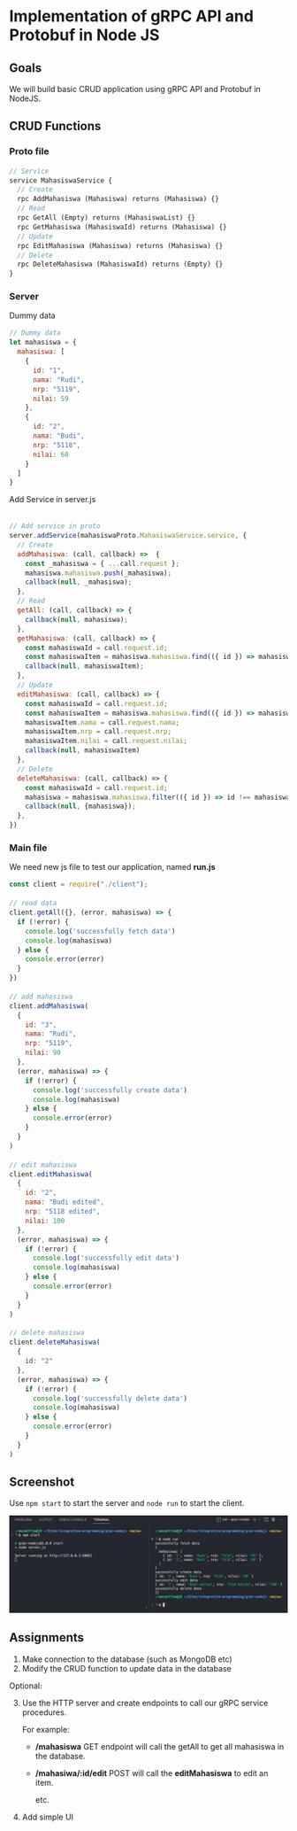 # Implementation of gRPC API and Protobuf in Node JS

## Goals

We will build basic CRUD application using gRPC API and Protobuf in NodeJS.

## CRUD Functions

### Proto file
```protobuf
// Service 
service MahasiswaService {
  // Create 
  rpc AddMahasiswa (Mahasiswa) returns (Mahasiswa) {}
  // Read 
  rpc GetAll (Empty) returns (MahasiswaList) {}
  rpc GetMahasiswa (MahasiswaId) returns (Mahasiswa) {}
  // Update
  rpc EditMahasiswa (Mahasiswa) returns (Mahasiswa) {}
  // Delete
  rpc DeleteMahasiswa (MahasiswaId) returns (Empty) {}
}
```

### Server
Dummy data

```js
// Dummy data 
let mahasiswa = {
  mahasiswa: [
    {
      id: "1",
      nama: "Rudi",
      nrp: "5119",
      nilai: 59
    },
    {
      id: "2",
      nama: "Budi",
      nrp: "5118",
      nilai: 60
    }
  ]
}
```

Add Service in server.js

```js

// Add service in proto 
server.addService(mahasiswaProto.MahasiswaService.service, {
  // Create
  addMahasiswa: (call, callback) =>  {
    const _mahasiswa = { ...call.request };
    mahasiswa.mahasiswa.push(_mahasiswa);
    callback(null, _mahasiswa);
  },
  // Read 
  getAll: (call, callback) => {
    callback(null, mahasiswa);
  },
  getMahasiswa: (call, callback) => {
    const mahasiswaId = call.request.id;
    const mahasiswaItem = mahasiswa.mahasiswa.find(({ id }) => mahasiswaId == id);
    callback(null, mahasiswaItem);
  },
  // Update
  editMahasiswa: (call, callback) => {
    const mahasiswaId = call.request.id;
    const mahasiswaItem = mahasiswa.mahasiswa.find(({ id }) => mahasiswaId == id);
    mahasiswaItem.nama = call.request.nama;
    mahasiswaItem.nrp = call.request.nrp;
    mahasiswaItem.nilai = call.request.nilai;
    callback(null, mahasiswaItem)
  },
  // Delete 
  deleteMahasiswa: (call, callback) => {
    const mahasiswaId = call.request.id;
    mahasiswa = mahasiswa.mahasiswa.filter(({ id }) => id !== mahasiswaId);
    callback(null, {mahasiswa});
  },
})
```

### Main file
We need new js file to test our application, named **run.js**

```js
const client = require("./client");

// read data 
client.getAll({}, (error, mahasiswa) => {
  if (!error) {
    console.log('successfully fetch data')
    console.log(mahasiswa)
  } else {
    console.error(error)
  }
})

// add mahasiswa 
client.addMahasiswa(
  {
    id: "3",
    nama: "Rudi",
    nrp: "5119",
    nilai: 90
  },
  (error, mahasiswa) => {
    if (!error) {
      console.log('successfully create data')
      console.log(mahasiswa)
    } else {
      console.error(error)
    }
  }
)

// edit mahasiswa 
client.editMahasiswa(
  {
    id: "2",
    nama: "Budi edited",
    nrp: "5118 edited",
    nilai: 100
  },
  (error, mahasiswa) => {
    if (!error) {
      console.log('successfully edit data')
      console.log(mahasiswa)
    } else {
      console.error(error)
    }
  }
)

// delete mahasiswa 
client.deleteMahasiswa(
  {
    id: "2"
  }, 
  (error, mahasiswa) => {
    if (!error) {
      console.log('successfully delete data')
      console.log(mahasiswa)
    } else {
      console.error(error)
    }
  }
)
```


## Screenshot
Use `npm start` to start the server and `node run` to start the client.

![ss1](./img/ss1.png)

## Assignments

1. Make connection to the database (such as MongoDB etc)
2. Modify the CRUD function to update data in the database

Optional:

3. Use the HTTP server and create endpoints to call our gRPC service procedures.

    For example:
    
    * **/mahasiswa** GET endpoint will call the getAll to get all mahasiswa in the database.
    * **/mahasiwa/:id/edit** POST will call the **editMahasiswa** to edit an item.

      etc.

4. Add simple UI 
    
